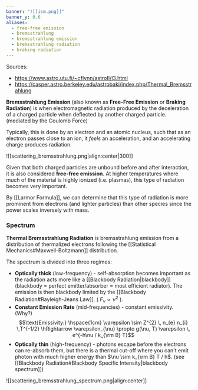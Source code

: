 ```yaml
---
banner: "![[ism.png]]"
banner_y: 0.6
aliases:
  - free-free emission
  - bremsstrahlung
  - bremsstrahlung emission
  - bremsstrahlung radiation
  - braking radiation
---
```

 Sources:
 - https://www.astro.utu.fi/~cflynn/astroII/l3.html
 - https://casper.astro.berkeley.edu/astrobaki/index.php/Thermal_Bremsstrahlung
 
 **Bremsstrahlung Emission** (also known as **Free-Free Emission** or **Braking Radiation**) is when electromagnetic radiation produced by the deceleration of a charged particle when deflected by another charged particle. (mediated by the Coulomb Force)

 Typically, this is done by an electron and an atomic nucleus, such that as an electron passes close to an ion, it *feels* an acceleration, and an accelerating charge produces radiation.

![[scattering_bremsstrahlung.png|align:center|300]]

Given that both charged particles are unbound before and after interaction, it is also considered **free-free emission**. At higher temperatures where much of the material is highly ionized (i.e. plasmas), this type of radiation becomes very important.

By [[Larmor Formula]], we can determine that this type of radiation is more prominent from electrons (and lighter particles) than other species since the power scales inversely with mass.

### Spectrum

**Thermal Bremsstrahlung Radiation** is bremsstrahlung emission from a distribution of thermalized electrons following the [[Statistical Mechanics#Maxwell-Boltzmann]] distribution. 

The spectrum is divided into three regimes:
- **Optically thick** (low-frequency) - self-absorption becomes important as the radiation acts more like a [[Blackbody Radiation|blackbody]] (blackbody = perfect emitter/absorber = most efficient radiator). The emission is then blackbody limited by the [[Blackbody Radiation#Rayleigh-Jeans Law]]. ( $F_{\nu} \propto \nu^{2}$ ).
- **Constant Emission Rate** (mid-frequencies) - constant emissivity. (Why?) $$\text{Emissivity:} \hspace{1cm} \varepsilon \sim Z^{2} \, n_{e} n_{i} \,T^{-1/2} \hRightarrow \varepsilon_{\nu} \propto g(\nu, T) \varepsilon \, e^{-h\nu / k_{\rm B} T}$$
- **Optically thin** (high-frequency) - photons escape before the electrons can re-absorb them, but there is a thermal cut-off where you can't emit photon with much higher energy than $\nu \sim k_{\rm B} T / h$. (see [[Blackbody Radiation#Blackbody Specific Intensity|blackbody spectrum]])

![[scattering_bremsstrahlung_spectrum.png|align:center]]
